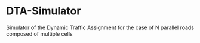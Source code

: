 DTA-Simulator
=============

Simulator of the Dynamic Traffic Assignment for the case of N parallel roads composed of multiple cells